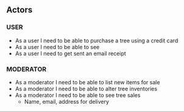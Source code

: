 ## Actors

### USER
- As a user I need to be able to purchase a tree using a credit card
- As a user I need to be able to see
- As a user I need to get sent an email receipt

### MODERATOR
- As a moderator I need to be able to list new items for sale
- As a moderator I need to be able to alter tree inventories
- As a moderator I need to be able to see tree sales
  - Name, email, address for delivery